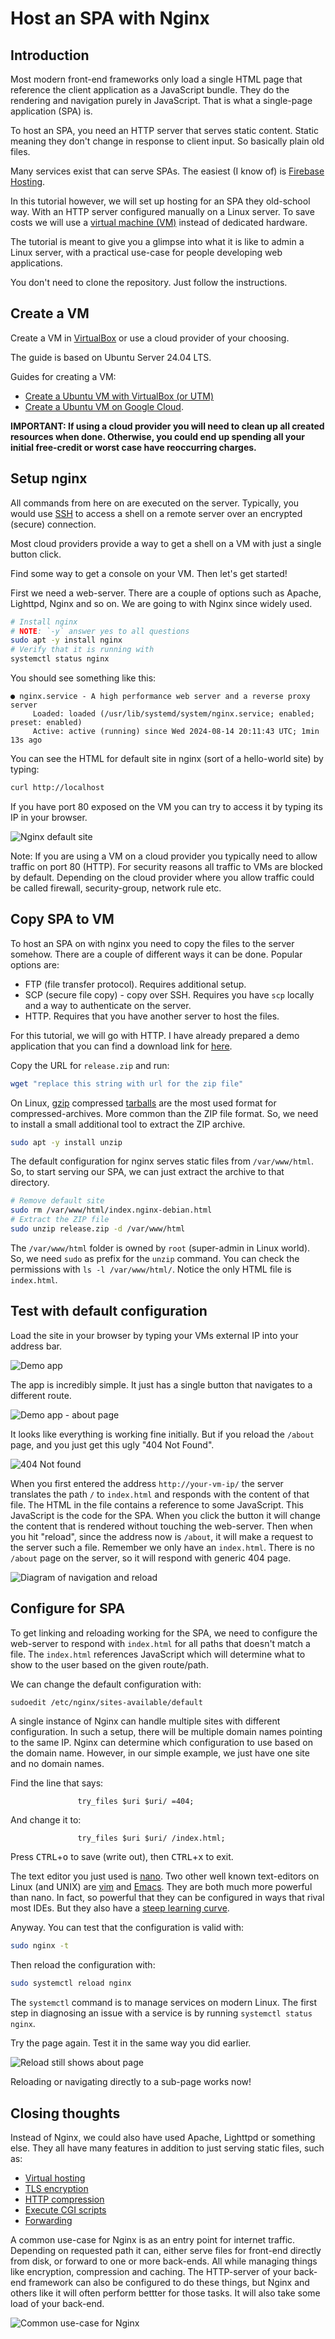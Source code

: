 # Host an SPA with Nginx

## Introduction

Most modern front-end frameworks only load a single HTML page that reference
the client application as a JavaScript bundle.
They do the rendering and navigation purely in JavaScript.
That is what a single-page application (SPA) is.

To host an SPA, you need an HTTP server that serves static content.
Static meaning they don't change in response to client input.
So basically plain old files.

Many services exist that can serve SPAs.
The easiest (I know of) is [Firebase
Hosting](https://firebase.google.com/docs/hosting/).

In this tutorial however, we will set up hosting for an SPA they old-school
way.
With an HTTP server configured manually on a Linux server.
To save costs we will use a [virtual machine
(VM)](https://en.wikipedia.org/wiki/Virtual_machine) instead of dedicated
hardware.

The tutorial is meant to give you a glimpse into what it is like to
admin a Linux server, with a practical use-case for people developing
web applications.

You don't need to clone the repository.
Just follow the instructions.

## Create a VM

Create a VM in [VirtualBox](https://www.virtualbox.org/) or use a cloud provider of your choosing.

The guide is based on Ubuntu Server 24.04 LTS.

Guides for creating a VM:

- [Create a Ubuntu VM with VirtualBox (or UTM)](./docs/virtualbox-vm.md)
- [Create a Ubuntu VM on Google Cloud](./docs/google-cloud-vm.md).

**IMPORTANT: If using a cloud provider you will need to clean up all created
resources when done. Otherwise, you could end up spending all your initial
free-credit or worst case have reoccurring charges.**

## Setup nginx

All commands from here on are executed on the server.
Typically, you would use [SSH](https://en.wikipedia.org/wiki/Secure_Shell) to
access a shell on a remote server over an encrypted (secure) connection.

Most cloud providers provide a way to get a shell on a VM with just a single
button click.

Find some way to get a console on your VM.
Then let's get started!

First we need a web-server.
There are a couple of options such as Apache, Lighttpd, Nginx and so on.
We are going to with Nginx since widely used.

```sh
# Install nginx
# NOTE: `-y` answer yes to all questions
sudo apt -y install nginx
# Verify that it is running with
systemctl status nginx
```

You should see something like this:

```
● nginx.service - A high performance web server and a reverse proxy server
     Loaded: loaded (/usr/lib/systemd/system/nginx.service; enabled; preset: enabled)
     Active: active (running) since Wed 2024-08-14 20:11:43 UTC; 1min 13s ago
```

You can see the HTML for default site in nginx (sort of a hello-world site) by typing:

```sh
curl http://localhost
```

If you have port 80 exposed on the VM you can try to access it by typing its IP
in your browser.

![Nginx default site](./docs/nginx-default-site.png)

Note: If you are using a VM on a cloud provider you typically need to allow
traffic on port 80 (HTTP).
For security reasons all traffic to VMs are blocked by default.
Depending on the cloud provider where you allow traffic could be called
firewall, security-group, network rule etc.

## Copy SPA to VM

To host an SPA on with nginx you need to copy the files to the server somehow.
There are a couple of different ways it can be done.
Popular options are:

- FTP (file transfer protocol). Requires additional setup.
- SCP (secure file copy) - copy over SSH. Requires you have `scp` locally and a
  way to authenticate on the server.
- HTTP. Requires that you have another server to host the files.

For this tutorial, we will go with HTTP.
I have already prepared a demo application that you can find a download link
for [here](https://github.com/rpede/tutorial-vm-spa/releases).

Copy the URL for `release.zip` and run:

```sh
wget "replace this string with url for the zip file"
```

On Linux, [gzip](https://en.wikipedia.org/wiki/Gzip) compressed
[tarballs](<https://en.wikipedia.org/wiki/Tar_(computing)>) are the most used format for compressed-archives.
More common than the ZIP file format.
So, we need to install a small additional tool to extract the ZIP archive.

```sh
sudo apt -y install unzip
```

The default configuration for nginx serves static files from `/var/www/html`.
So, to start serving our SPA, we can just extract the archive to that directory.

```sh
# Remove default site
sudo rm /var/www/html/index.nginx-debian.html
# Extract the ZIP file
sudo unzip release.zip -d /var/www/html
```

The `/var/www/html` folder is owned by `root` (super-admin in Linux world).
So, we need `sudo` as prefix for the `unzip` command.
You can check the permissions with `ls -l /var/www/html/`.
Notice the only HTML file is `index.html`.

## Test with default configuration

Load the site in your browser by typing your VMs external IP into your address
bar.

![Demo app](./docs/demo-app.png)

The app is incredibly simple.
It just has a single button that navigates to a different route.

![Demo app - about page](./docs/demo-app-about.png)

It looks like everything is working fine initially.
But if you reload the `/about` page, and you just get this ugly "404 Not
Found".

![404 Not found](./docs/404-not-found.png)

When you first entered the address `http://your-vm-ip/` the server
translates the path `/` to `index.html` and responds with the content of that
file.
The HTML in the file contains a reference to some JavaScript.
This JavaScript is the code for the SPA.
When you click the button it will change the content that is rendered without
touching the web-server.
Then when you hit "reload", since the address now is `/about`, it will make
a request to the server such a file.
Remember we only have an `index.html`.
There is no `/about` page on the server, so it will respond with generic 404
page.

![Diagram of navigation and reload](./docs/spa-404.drawio.png)

## Configure for SPA

To get linking and reloading working for the SPA, we need to configure the
web-server to respond with `index.html` for all paths that doesn't match a
file.
The `index.html` references JavaScript which will determine what to show to the
user based on the given route/path.

We can change the default configuration with:

```sh
sudoedit /etc/nginx/sites-available/default
```

A single instance of Nginx can handle multiple sites with different
configuration.
In such a setup, there will be multiple domain names pointing to the same IP.
Nginx can determine which configuration to use based on the domain name.
However, in our simple example, we just have one site and no domain names.

Find the line that says:

```nginx
               try_files $uri $uri/ =404;
```

And change it to:

```nginx
               try_files $uri $uri/ /index.html;
```

Press <kbd>CTRL</kbd>+<kbd>o</kbd> to save (write out), then
<kbd>CTRL</kbd>+<kbd>x</kbd> to exit.

The text editor you just used is [
nano](https://en.wikipedia.org/wiki/GNU_nano).
Two other well known text-editors on Linux (and UNIX) are
[vim](<https://en.wikipedia.org/wiki/Vim_(text_editor)>) and
[Emacs](https://en.wikipedia.org/wiki/Emacshttps://en.wikipedia.org/wiki/Emacs).
They are both much more powerful than nano.
In fact, so powerful that they can be configured in ways that rival most IDEs.
But they also have a [steep learning
curve](https://tech.serhatteker.com/img/content/2022/vim-learning-curve.jpeg).

Anyway.
You can test that the configuration is valid with:

```sh
sudo nginx -t
```

Then reload the configuration with:

```sh
sudo systemctl reload nginx
```

The `systemctl` command is to manage services on modern Linux.
The first step in diagnosing an issue with a service is by running `systemctl
status nginx`.

Try the page again.
Test it in the same way you did earlier.

![Reload still shows about page](./docs/demo-app-about.png)

Reloading or navigating directly to a sub-page works now!

## Closing thoughts

Instead of Nginx, we could also have used Apache, Lighttpd or something else.
They all have many features in addition to just serving static files, such as:

- [Virtual hosting](https://en.wikipedia.org/wiki/Virtual_hosting)
- [TLS encryption](https://en.wikipedia.org/wiki/Transport_Layer_Security)
- [HTTP compression](https://en.wikipedia.org/wiki/HTTP_compression)
- [Execute CGI scripts](https://en.wikipedia.org/wiki/Common_Gateway_Interface)
- [Forwarding](https://en.wikipedia.org/wiki/Proxy_server#Web_proxy_servers)

A common use-case for Nginx is as an entry point for internet traffic.
Depending on requested path it can, either serve files for front-end directly from disk, or forward to one or more back-ends.
All while managing things like encryption, compression and caching.
The HTTP-server of your back-end framework can also be configured to do these things, but Nginx and others like it will often perform bettter for those tasks.
It will also take some load of your back-end.

![Common use-case for Nginx](./docs/nginx-usecase.drawio.png)
